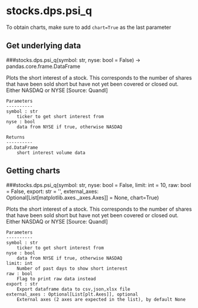 # stocks.dps.psi_q

To obtain charts, make sure to add `chart=True` as the last parameter

## Get underlying data 
###stocks.dps.psi_q(symbol: str, nyse: bool = False) -> pandas.core.frame.DataFrame

Plots the short interest of a stock. This corresponds to the
    number of shares that have been sold short but have not yet been
    covered or closed out. Either NASDAQ or NYSE [Source: Quandl]

    Parameters
    ----------
    symbol : str
        ticker to get short interest from
    nyse : bool
        data from NYSE if true, otherwise NASDAQ

    Returns
    ----------
    pd.DataFrame
        short interest volume data

## Getting charts 
###stocks.dps.psi_q(symbol: str, nyse: bool = False, limit: int = 10, raw: bool = False, export: str = '', external_axes: Optional[List[matplotlib.axes._axes.Axes]] = None, chart=True)

Plots the short interest of a stock. This corresponds to the
    number of shares that have been sold short but have not yet been
    covered or closed out. Either NASDAQ or NYSE [Source: Quandl]

    Parameters
    ----------
    symbol : str
        ticker to get short interest from
    nyse : bool
        data from NYSE if true, otherwise NASDAQ
    limit: int
        Number of past days to show short interest
    raw : bool
        Flag to print raw data instead
    export : str
        Export dataframe data to csv,json,xlsx file
    external_axes : Optional[List[plt.Axes]], optional
        External axes (2 axes are expected in the list), by default None
